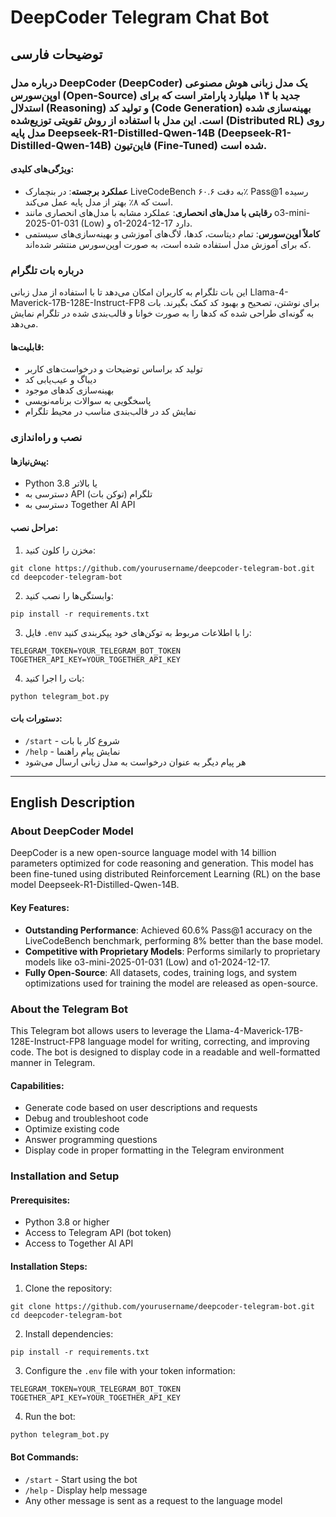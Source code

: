 # DeepCoder Telegram Chat Bot

## توضیحات فارسی

### درباره مدل DeepCoder (DeepCoder) یک مدل زبانی هوش مصنوعی اوپن‌سورس (Open-Source) جدید با ۱۴ میلیارد پارامتر است که برای استدلال (Reasoning) و تولید کد (Code Generation) بهینه‌سازی شده است. این مدل با استفاده از روش تقویتی توزیع‌شده (Distributed RL) روی مدل پایه Deepseek-R1-Distilled-Qwen-14B (Deepseek-R1-Distilled-Qwen-14B) فاین‌تیون (Fine-Tuned) شده است.

#### ویژگی‌های کلیدی:
- **عملکرد برجسته**: در بنچمارک LiveCodeBench به دقت ۶۰.۶٪ Pass@1 رسیده است که ۸٪ بهتر از مدل پایه عمل می‌کند.
- **رقابتی با مدل‌های انحصاری**: عملکرد مشابه با مدل‌های انحصاری مانند o3-mini-2025-01-031 (Low) و o1-2024-12-17 دارد.
- **کاملاً اوپن‌سورس**: تمام دیتاست، کدها، لاگ‌های آموزشی و بهینه‌سازی‌های سیستمی که برای آموزش مدل استفاده شده است، به صورت اوپن‌سورس منتشر شده‌اند.

### درباره بات تلگرام
این بات تلگرام به کاربران امکان می‌دهد تا با استفاده از مدل زبانی Llama-4-Maverick-17B-128E-Instruct-FP8 برای نوشتن، تصحیح و بهبود کد کمک بگیرند. بات به گونه‌ای طراحی شده که کدها را به صورت خوانا و قالب‌بندی شده در تلگرام نمایش می‌دهد.

#### قابلیت‌ها:
- تولید کد براساس توضیحات و درخواست‌های کاربر
- دیباگ و عیب‌یابی کد
- بهینه‌سازی کدهای موجود
- پاسخگویی به سوالات برنامه‌نویسی
- نمایش کد در قالب‌بندی مناسب در محیط تلگرام

### نصب و راه‌اندازی

#### پیش‌نیازها:
- Python 3.8 یا بالاتر
- دسترسی به API تلگرام (توکن بات)
- دسترسی به Together AI API

#### مراحل نصب:
1. مخزن را کلون کنید:
```
git clone https://github.com/yourusername/deepcoder-telegram-bot.git
cd deepcoder-telegram-bot
```

2. وابستگی‌ها را نصب کنید:
```
pip install -r requirements.txt
```

3. فایل `.env` را با اطلاعات مربوط به توکن‌های خود پیکربندی کنید:
```
TELEGRAM_TOKEN=YOUR_TELEGRAM_BOT_TOKEN
TOGETHER_API_KEY=YOUR_TOGETHER_API_KEY
```

4. بات را اجرا کنید:
```
python telegram_bot.py
```

#### دستورات بات:
- `/start` - شروع کار با بات
- `/help` - نمایش پیام راهنما
- هر پیام دیگر به عنوان درخواست به مدل زبانی ارسال می‌شود

---

## English Description

### About DeepCoder Model
DeepCoder is a new open-source language model with 14 billion parameters optimized for code reasoning and generation. This model has been fine-tuned using distributed Reinforcement Learning (RL) on the base model Deepseek-R1-Distilled-Qwen-14B.

#### Key Features:
- **Outstanding Performance**: Achieved 60.6% Pass@1 accuracy on the LiveCodeBench benchmark, performing 8% better than the base model.
- **Competitive with Proprietary Models**: Performs similarly to proprietary models like o3-mini-2025-01-031 (Low) and o1-2024-12-17.
- **Fully Open-Source**: All datasets, codes, training logs, and system optimizations used for training the model are released as open-source.

### About the Telegram Bot
This Telegram bot allows users to leverage the Llama-4-Maverick-17B-128E-Instruct-FP8 language model for writing, correcting, and improving code. The bot is designed to display code in a readable and well-formatted manner in Telegram.

#### Capabilities:
- Generate code based on user descriptions and requests
- Debug and troubleshoot code
- Optimize existing code
- Answer programming questions
- Display code in proper formatting in the Telegram environment

### Installation and Setup

#### Prerequisites:
- Python 3.8 or higher
- Access to Telegram API (bot token)
- Access to Together AI API

#### Installation Steps:
1. Clone the repository:
```
git clone https://github.com/yourusername/deepcoder-telegram-bot.git
cd deepcoder-telegram-bot
```

2. Install dependencies:
```
pip install -r requirements.txt
```

3. Configure the `.env` file with your token information:
```
TELEGRAM_TOKEN=YOUR_TELEGRAM_BOT_TOKEN
TOGETHER_API_KEY=YOUR_TOGETHER_API_KEY
```

4. Run the bot:
```
python telegram_bot.py
```

#### Bot Commands:
- `/start` - Start using the bot
- `/help` - Display help message
- Any other message is sent as a request to the language model
